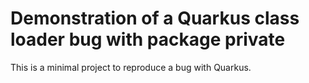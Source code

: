 # Demonstration of a Quarkus class loader bug with package private

This is a minimal project to reproduce a bug with Quarkus.
